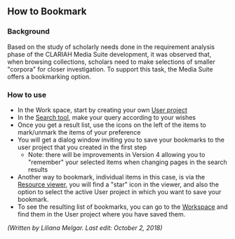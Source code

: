 ## How to Bookmark

### Background

Based on the study of scholarly needs done in the requirement analysis phase of the CLARIAH Media Suite development, it was observed that, when browsing collections, scholars need to make selections of smaller "corpora" for closer investigation. To support this task, the Media Suite offers a bookmarking option.

### How to use

- In the Work space, start by creating your own [User project](http://mediasuite.clariah.nl/documentation/workspace/user-projects)
- In the [Search tool](http://mediasuite.clariah.nl/documentation/tools/single-search), make your query according to your wishes
- Once you get a result list, use the icons on the left of the items to mark/unmark the items of your preference
- You will get a dialog window inviting you to save your bookmarks to the user project that you created in the first step
  - Note: there will be improvements in Version 4 allowing you to "remember" your selected items when changing pages in the search results
- Another way to bookmark, individual items in this case, is via the [Resource viewer](http://mediasuite.clariah.nl/documentation/tools/resource-viewer), you will find a "star" icon in the viewer, and also the option to select the active User project in which you want to save your bookmark.
- To see the resulting list of bookmarks, you can go to the [Workspace](http://mediasuite.clariah.nl/documentation/workspace) and find them in the User project where you have saved them.



*(Written by Liliana Melgar. Last edit: October 2, 2018)*